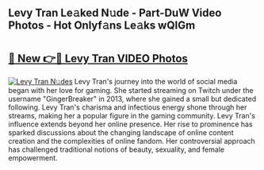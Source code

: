 ## Levy Tran Le𝚊ked N𝚞de - Part-DuW Video Photos - Hot Onlyf𝚊ns Le𝚊ks wQIGm

# <h2><a href="http://ac25910.deff.icu/?id=Levy+Tran">🔗 New 👉🔴 Levy Tran VIDEO Photos</a></h2>

[![Levy Tran N𝚞des](https://i.imgur.com/rIISA9y.gif)](http://ac25910.deff.icu/?id=Levy+Tran)
Levy Tran's journey into the world of social media began with her love for gaming. She started streaming on Twitch under the username "GingerBreaker" in 2013, where she gained a small but dedicated following. Levy Tran's charisma and infectious energy shone through her streams, making her a popular figure in the gaming community. Levy Tran's influence extends beyond her online presence. Her rise to prominence has sparked discussions about the changing landscape of online content creation and the complexities of online fandom. Her controversial approach has challenged traditional notions of beauty, sexuality, and female empowerment.
